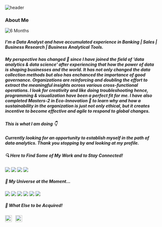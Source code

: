 ![header](https://capsule-render.vercel.app/api?type=rounded&color=gradient&text=%20If&nbsp;you&nbsp;torture&nbsp;the&nbsp;data&nbsp;long&nbsp;enough,&nbsp;it&nbsp;will&nbsp;confess&nbsp;to&nbsp;anything&nbsp;-&nbsp;Ronald&nbsp;Coase%20&height=90&fontSize=20&textBg=true)

### About Me
![6 Months](https://user-images.githubusercontent.com/86074953/128964078-b074f753-882d-46ae-834c-e7792d7e4e39.jpg)

##### I'm a Data Analyst and have accumulated experience in **Banking | Sales | Business Research |  Business Analytical Tools**.
##### My perspective has changed :rainbow: since I have joined the field of 'data analytics & data science' after experiencing that how the power of data is shaping businesses and the world. It has not only changed the data collection methods but also has enchanced the importance of  good governance. Organizations are reinforcing and doubling the effort to extract the meaningful insights across various cross-functional operations. I look for creativity and like doing troubleshooting hence, programming & visualization have been a perfect fit for me. I have also completed Masters-2 in Eco-Innovation :1st_place_medal: to learn why and how a sustainability in the organization is just not only ethical, but it creates incentive to become effective and agile to respond to global changes.

##### This is what I am doing :point_down:

##### Currently looking for an opportunity to establish myself in the path of data analytics. Thank you stopping by and looking at my profile.

##### 🔍 Here to Find Some of My Work and to Stay Connected!

[![](https://img.shields.io/badge/Slideshare-ravinakulan-white?logo=Slideshare&labelColor=orange)](https://www.slideshare.net/ravinakulan)
[![](https://img.shields.io/badge/LinkedIn-ravinakulan-white?logo=Linkedin&logoColor=white&labelColor=blue)](https://www.linkedin.com/in/ravi-nakulan-data-analyst/)
[![](https://img.shields.io/badge/Gmail-ravi.nakulan@gmail.com-white?logo=Gmail&logoColor=Red&labelColor=lightred)](mailto:ravi.nakulan@gmail.com)
[![](https://img.shields.io/badge/YouTube-ravinakulan-white?logo=YouTube&labelColor=darkred)](https://youtu.be/xVa_0X4P3Ek)


##### 🚀 My Universe at the Moment...

<a name="learning-now"></a>

[![](https://img.shields.io/badge/MSexcel-white?logo=Microsoft-Excel&logoColor=white&labelColor=green)](https://www.microsoft.com/en-ca/microsoft-365/excel)
[![](https://img.shields.io/badge/MySQL-white?logo=MySQL&logoColor=white&labelColor=yellow)](https://www.mysql.com/downloads/)
[![](https://img.shields.io/badge/Python-yellow?logo=Python&logoColor=yellow&labelColor=blue)](https://www.python.org/downloads/)
[![](https://img.shields.io/badge/Tableau-red?logo=tableau&logoColor=red&labelColor=white)](https://www.tableau.com/products/desktop/download)
[![](https://img.shields.io/badge/PowerBI-yellow?logo=PowerBI&logoColor=yellow&labelColor=gray)](https://powerbi.microsoft.com/en-ca/downloads/)
[![](https://img.shields.io/badge/-R-blue?logo=R&logoColor=blue&labelColor=gray)](https://cran.r-project.org/bin/windows/base/)

<a name="learning-next"></a>

##### 🌱 What Else to be Acquired!

<a name="learning-now"></a>

<img src="https://img.shields.io/badge/Microsoft Azure-282C34?logo=microsoftazure&logoColor=008AD7" alt="Microsoft Azure logo" title="Azure" height="22" /> &nbsp;
<img src="https://img.shields.io/badge/Azure DevOps-282C34?logo=azuredevops&logoColor=007FFF" alt="Azure DevOps logo" title="Azure DevOps" height="22" /> &nbsp;

<a name="learning-next"></a>

